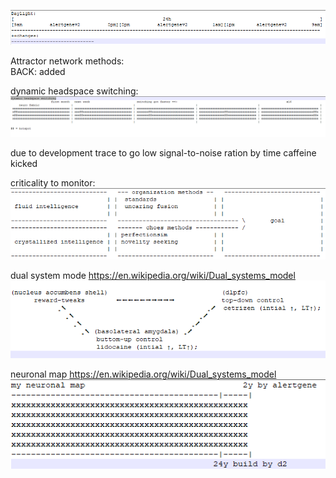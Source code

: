 ![alt text](./res/Daylight.png "Hover Text")  
  
Attractor network methods:   
BACK: added  
  
dynamic headspace switching:  
![alt text](./res/dynamic_headspace_switching.png "Hover Text")  
  
due to development trace to go low signal-to-noise ration by time caffeine kicked  

criticality to monitor:
![alt text](./res/criticality.png "Hover Text")  
  
dual system mode https://en.wikipedia.org/wiki/Dual_systems_model  
![alt text](./res/dual_system_mode.png "Hover Text")  
  
neuronal map https://en.wikipedia.org/wiki/Dual_systems_model  
![alt text](./res/neuronal_map.png "Hover Text")  
